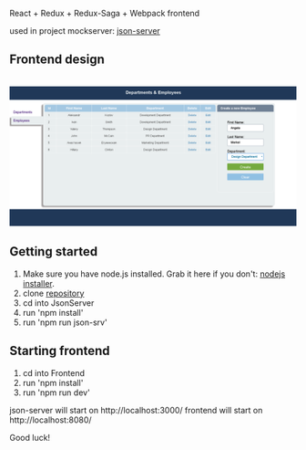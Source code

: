 React + Redux + Redux-Saga + Webpack frontend 

used in project mockserver: [json-server](https://github.com/typicode/json-server)

## Frontend design
<br/>
<img src="https://github.com/sanchez16rus/react-redux-saga-webpack-frontend/blob/master/Frontend/img/face.png" />
<br/>

## Getting started

1. Make sure you have node.js installed. Grab it here if you don't: [nodejs installer](https://nodejs.org/en/download/).
2. clone [repository](https://github.com/sanchez16rus/react-redux-saga-webpack-frontend.git)
2. cd into JsonServer
3. run 'npm install'
4. run 'npm run json-srv'

## Starting frontend
1. cd into Frontend
2. run 'npm install'
3. run 'npm run dev'

json-server will start on http://localhost:3000/
frontend will start on http://localhost:8080/

Good luck!

